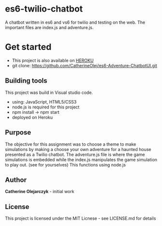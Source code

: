 # es6-twilio-chatbot

A chatbot written in es6 and vs6 for twilio and testing on the web. The important files are index.js and adventure.js.

# Get started

* This project is also available on <a href="https://chatbot-adventure.herokuapp.com/" target="_blank">HEROKU</a> 
* git clone: https://github.com/CatherineOlej/es6-Adventure-ChatbotUI.git

## Building tools 

This project was build in Visual studio code.
* using: JavaScript, HTML5/CSS3
* node.js is required for this project 
* npm install -> npm start
* deployed on Heroku

## Purpose 

The objective for this assignment was to choose a theme to make simulations by making a choose your own adventure for a haunted house presented as a Twilio chatbot. 
The adventure.js file is where the game simulations is embedded while the index.js manipulates the game simulation to play out. (see for yourselves) This functions using node.js

## Author

**Catherine Olejarczyk** - initial work

## License

This project is licensed under the MIT Licnese - see LICENSE.md for details







